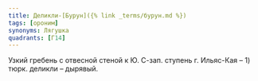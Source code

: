 ```yaml
---
title: Деликли-[Бурун]({% link _terms/бурун.md %})
tags: [ороним]
synonyms: Лягушка
quadrants: [Г14]
---
```


Узкий гребень с отвесной стеной к Ю. С-зап. ступень г. Ильяс-Кая – 1) тюрк.
деликли – дырявый.
